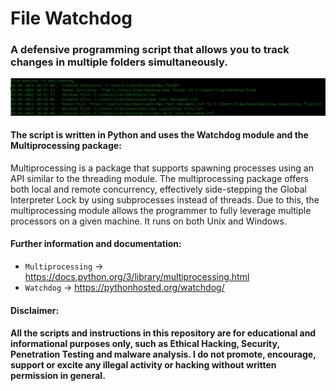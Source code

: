 # File Watchdog
### A defensive programming script that allows you to track changes in multiple folders simultaneously.

<img src="wd.jpg">

#### The script is written in Python and uses the Watchdog module and the Multiprocessing package:
Multiprocessing is a package that supports spawning processes using an API similar to the threading module. The multiprocessing package offers both local and remote concurrency, effectively side-stepping the Global Interpreter Lock by using subprocesses instead of threads. Due to this, the multiprocessing module allows the programmer to fully leverage multiple processors on a given machine. It runs on both Unix and Windows.

#### Further information and documentation: 
- `Multiprocessing` → https://docs.python.org/3/library/multiprocessing.html
- `Watchdog` → https://pythonhosted.org/watchdog/


#### Disclaimer:
#### All the scripts and instructions in this repository are for educational and informational purposes only, such as Ethical Hacking, Security, Penetration Testing and malware analysis. I do not promote, encourage, support or excite any illegal activity or hacking without written permission in general.
